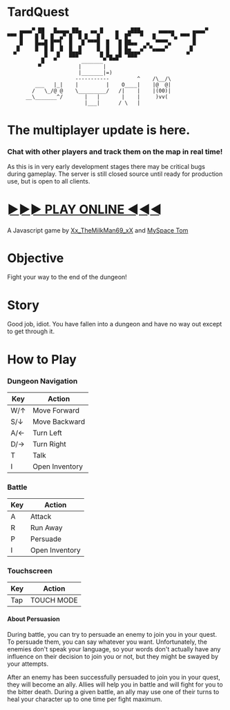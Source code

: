 # TardQuest
```
    ▄▄▄▄▀ ██   █▄▄▄▄ ██▄   ▄▄ █    ▄   ▄███▄     ▄▄▄▄▄      ▄▄▄▄▀
▀▀▀ █    █ █  █  ▄▀ █  █ █   █     █  █▀   ▀   █     ▀▄ ▀▀▀ █
    █    █▄▄█ █▀▀▌  █   █ ▀▀▀█  █   █ ██▄▄   ▄  ▀▀▀▀▄       █
   █     █  █ █  █  █  █     █  █   █ █▄   ▄▀ ▀▄▄▄▄▀       █
  ▀         █   █   ███▀      █ █▄ ▄█ ▀███▀               ▀
           █   ▀        _______▀ ▀▀▀
          ▀            |       |
                       |_______|=)
                      -----------         ^    /\__/\
         ___   |_|    |         |    O____|    |@  @|
        /   \_/@ @    \_________/   /|    |    |(00)|
      __\_______^/       |   |       |    |     )vv(
                         |___|      / \   |
```

# The multiplayer update is here.
### Chat with other players and track them on the map in real time!
As this is in very early development stages there may be critical bugs during gameplay.
The server is still closed source until ready for production use, but is open to all clients.

# [►►► PLAY ONLINE ◄◄◄](https://vocapepper.com/tardquest)
###
A Javascript game by [Xx_TheMilkMan69_xX](https://forum.agoraroad.com/index.php?members/8701/) and [MySpace Tom](https://forum.agoraroad.com/index.php?members/3460/)

# Objective
Fight your way to the end of the dungeon!

# Story
Good job, idiot. You have fallen into a dungeon and have no way out except to get through it.

# How to Play
### Dungeon Navigation
| Key | Action |
| --- | ------ |
| W/↑ | Move Forward |
| S/↓ | Move Backward |
| A/← | Turn Left |
| D/→ | Turn Right |
| T   | Talk |
| I   | Open Inventory |

### Battle
| Key | Action |
| --- | ------ |
| A | Attack |
| R | Run Away |
| P | Persuade |
| I | Open Inventory |

### Touchscreen
| Key | Action |
| --- | ------ |
| Tap | TOUCH MODE |

#### About Persuasion
During battle, you can try to persuade an enemy to join you in your quest. To persuade them, you can say whatever you want. Unfortunately, the enemies don't speak your language, so your words don't actually have any influence on their decision to join you or not, but they might be swayed by your attempts.

After an enemy has been successfully persuaded to join you in your quest, they will become an ally. Allies will help you in battle and will fight for you to the bitter death. During a given battle, an ally may use one of their turns to heal your character up to one time per fight maximum.
